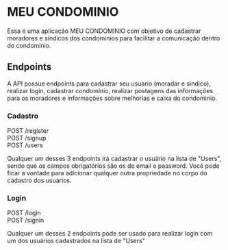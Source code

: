 # MEU CONDOMINIO

Essa é uma aplicação MEU CONDOMINIO com objetivo de cadastrar moradores e sindicos dos condominios para facilitar a comunicação dentro do condominio. 

## Endpoints
A API possue endpoints para cadastrar seu usuario (moradar e sindico), realizar login, cadastrar condominio, realizar postagens das informações para os moradores e informações sobre melhorias e caixa do condominio.


### Cadastro

POST /register <br/>
POST /signup <br/>
POST /users

Qualquer um desses 3 endpoints irá cadastrar o usuário na lista de "Users", sendo que os campos obrigatórios são os de email e password.
Você pode ficar a vontade para adicionar qualquer outra propriedade no corpo do cadastro dos usuários.


### Login

POST /login <br/>
POST /signin

Qualquer um desses 2 endpoints pode ser usado para realizar login com um dos usuários cadastrados na lista de "Users"
